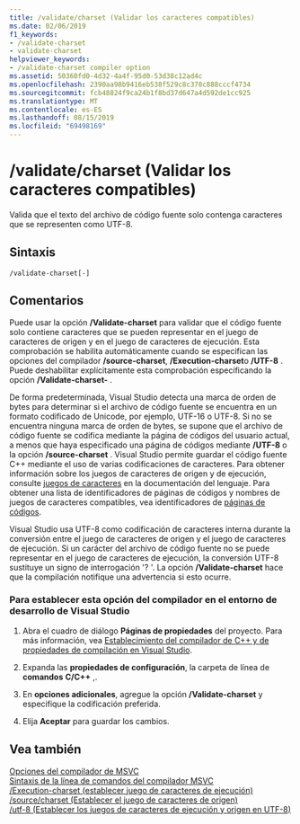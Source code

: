 ```yaml
---
title: /validate/charset (Validar los caracteres compatibles)
ms.date: 02/06/2019
f1_keywords:
- /validate-charset
- validate-charset
helpviewer_keywords:
- /validate-charset compiler option
ms.assetid: 50360fd0-4d32-4a4f-95d0-53d38c12ad4c
ms.openlocfilehash: 2390aa98b9416eb538f529c8c370c888cccf4734
ms.sourcegitcommit: fcb48824f9ca24b1f8bd37d647a4d592de1cc925
ms.translationtype: MT
ms.contentlocale: es-ES
ms.lasthandoff: 08/15/2019
ms.locfileid: "69498169"
---
```

# <a name="validate-charset-validate-for-compatible-characters"></a>/validate/charset (Validar los caracteres compatibles)

Valida que el texto del archivo de código fuente solo contenga caracteres que se representen como UTF-8.

## <a name="syntax"></a>Sintaxis

```
/validate-charset[-]
```

## <a name="remarks"></a>Comentarios

Puede usar la opción **/Validate-charset** para validar que el código fuente solo contiene caracteres que se pueden representar en el juego de caracteres de origen y en el juego de caracteres de ejecución. Esta comprobación se habilita automáticamente cuando se especifican las opciones del compilador **/source-charset**, **/Execution-charset**o **/UTF-8** . Puede deshabilitar explícitamente esta comprobación especificando la opción **/Validate-charset-** .

De forma predeterminada, Visual Studio detecta una marca de orden de bytes para determinar si el archivo de código fuente se encuentra en un formato codificado de Unicode, por ejemplo, UTF-16 o UTF-8. Si no se encuentra ninguna marca de orden de bytes, se supone que el archivo de código fuente se codifica mediante la página de códigos del usuario actual, a menos que haya especificado una página de códigos mediante **/UTF-8** o la opción **/source-charset** . Visual Studio permite guardar el código fuente C++ mediante el uso de varias codificaciones de caracteres. Para obtener información sobre los juegos de caracteres de origen y de ejecución, consulte [juegos de caracteres](../../cpp/character-sets.md) en la documentación del lenguaje. Para obtener una lista de identificadores de páginas de códigos y nombres de juegos de caracteres compatibles, vea identificadores de [páginas de códigos](/windows/win32/Intl/code-page-identifiers).

Visual Studio usa UTF-8 como codificación de caracteres interna durante la conversión entre el juego de caracteres de origen y el juego de caracteres de ejecución. Si un carácter del archivo de código fuente no se puede representar en el juego de caracteres de ejecución, la conversión UTF-8 sustituye un signo de interrogación '? '. La opción **/Validate-charset** hace que la compilación notifique una advertencia si esto ocurre.

### <a name="to-set-this-compiler-option-in-the-visual-studio-development-environment"></a>Para establecer esta opción del compilador en el entorno de desarrollo de Visual Studio

1. Abra el cuadro de diálogo **Páginas de propiedades** del proyecto. Para más información, vea [Establecimiento del compilador de C++ y de propiedades de compilación en Visual Studio](../working-with-project-properties.md).

1. Expanda las **propiedades de configuración**, la carpeta de línea de **comandos** **C/C++** ,.

1. En **opciones adicionales**, agregue la opción **/Validate-charset** y especifique la codificación preferida.

1. Elija **Aceptar** para guardar los cambios.

## <a name="see-also"></a>Vea también

[Opciones del compilador de MSVC](compiler-options.md)<br/>
[Sintaxis de la línea de comandos del compilador MSVC](compiler-command-line-syntax.md)<br/>
[/Execution-charset (establecer juego de caracteres de ejecución)](execution-charset-set-execution-character-set.md)<br/>
[/source/charset (Establecer el juego de caracteres de origen)](source-charset-set-source-character-set.md)<br/>
[/utf-8 (Establecer los juegos de caracteres de ejecución y origen en UTF-8)](utf-8-set-source-and-executable-character-sets-to-utf-8.md)
